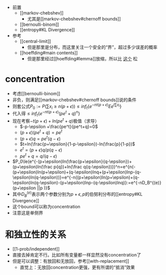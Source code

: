 - 前置
  - [[markov-chebshev]]
    - 尤其是[[markov-chebshev#chernoff bounds]]
  - [[bernoulli-binom]]
  - [[entropy#KL Divergence]]
- 参考
  - [[central-limit]]
    - 但是那里是分布，而这里关注一个安全的“界”，超过多少误差的概率
  - [[hoeffding#main contents]]
    - 但是那里经过[[hoeffding#lemma]]放缩，所以比 [这个](#concentration) 松
# concentration
- 考虑[[bernoulli-binom]]
- 非负，则满足[[markov-chebshev#chernoff bounds]]说的条件
- 则套公式$P_0:=P(\sum x_i \ge n(p+\epsilon)) \le inf_t \{e^{-nt(p+\epsilon)}Ee^{t\sum x_i}\}$
- 代入得$\le inf_t\{ e^{-nt(p+\epsilon)}(pe^t+q)^n\}$
- 现在考察$-t(p+\epsilon) + ln(pe^t+q)$极值（求导）
  - $-p-\epsilon +\frac{pe^t}{pe^t+q}=0$
  - $(p+\epsilon)(pe^t+q)=pe^t$
  - $(p+\epsilon)q=pe^t(q-\epsilon)$
  - $t=ln(\frac{p+\epsilon}{1-p-\epsilon})-ln(\frac{p}{1-p})$
  - $e^t=(p+\epsilon)q/p(q-\epsilon)$
  - $pe^t+q=q/(q-\epsilon)$
- $P_0\le(e^{-(p+\epsilon)ln(\frac{p+\epsilon}{q-\epsilon})+(p+\epsilon)ln(\frac p{q})+ln(\frac q{q-\epsilon})})^n=e^{n(-(p+\epsilon)ln(p+\epsilon)+(q-\epsilon)lnq+(p+\epsilon)lnp-(q-\epsilon)ln(q-\epsilon))}=e^{-n((p+\epsilon)ln(p+\epsilon)+(q-\epsilon)ln(q-\epsilon)-(p+\epsilon)lnp-(q-\epsilon)lnq)}:=e^{-nD_B^{(e)}(p+\epsilon ||p )}$
- 其中$D_B^{(e)}$表示两个参数分别为$p+\epsilon,p$的伯努利分布的[[entropy#KL Divergence]]
- 这个bound可以称为concentration
- 注意这是单侧界
# 和独立性的关系
- [[1-prob/independent]]
- 直接去掉肯定不行。比如所有变量都一样显然没有concentration了
- 但是可以调整：有放回和无放回，参考[[with-replacement]]
  - 直觉上：无放回concentration更强，更有所谓的“抵消”效果